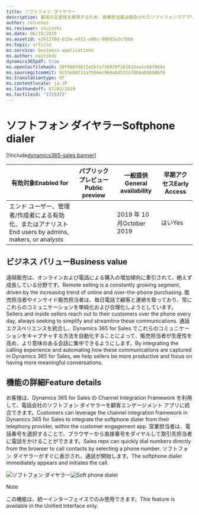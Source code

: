 ```yaml
---
title: ソフトフォン ダイヤラー
description: 最高の生産性を実現するため、営業担当者は統合されたソフトフォンでアプリケーション内から直接番号をすばやくダイヤルできます。
author: relnotes
ms.reviewer: shujoshi
ms.date: 06/19/2019
ms.assetid: e261278d-615e-e911-a96c-000d3a1c7bbb
ms.topic: article
ms.service: business-applications
ms.author: naitikds
dynamics365pdf: true
ms.openlocfilehash: 58f988fd672e2b7a730839f161632aa1c667865e
ms.sourcegitcommit: 0c53eb8711a7594ec968a8d531a78b6ab5b98bf6
ms.translationtype: HT
ms.contentlocale: ja-JP
ms.lasthandoff: 07/03/2019
ms.locfileid: "1725372"
---
```

# <a name="softphone-dialer"></a><span data-ttu-id="d041d-103">ソフトフォン ダイヤラー</span><span class="sxs-lookup"><span data-stu-id="d041d-103">Softphone dialer</span></span>
[!include[dynamics365-sales banner](../includes/dynamics365-sales.md)]

| <span data-ttu-id="d041d-104">有効対象</span><span class="sxs-lookup"><span data-stu-id="d041d-104">Enabled for</span></span>    |  <span data-ttu-id="d041d-105">パブリック プレビュー</span><span class="sxs-lookup"><span data-stu-id="d041d-105">Public preview</span></span> | <span data-ttu-id="d041d-106">一般提供</span><span class="sxs-lookup"><span data-stu-id="d041d-106">General availability</span></span> | <span data-ttu-id="d041d-107">早期アクセス</span><span class="sxs-lookup"><span data-stu-id="d041d-107">Early Access</span></span> |
| ---------- | ---------- |---------- |---------- |
|<span data-ttu-id="d041d-108">エンド ユーザー、管理者/作成者による有効化、またはアナリスト</span><span class="sxs-lookup"><span data-stu-id="d041d-108">End users by admins, makers, or analysts</span></span>|| <span data-ttu-id="d041d-109">2019 年 10 月</span><span class="sxs-lookup"><span data-stu-id="d041d-109">October 2019</span></span>|<span data-ttu-id="d041d-110">はい</span><span class="sxs-lookup"><span data-stu-id="d041d-110">Yes</span></span> |


## <a name="business-value"></a><span data-ttu-id="d041d-111">ビジネス バリュー</span><span class="sxs-lookup"><span data-stu-id="d041d-111">Business value</span></span>
<!-- bv start -->
<span data-ttu-id="d041d-112">遠隔販売は、オンラインおよび電話による購入の増加傾向に牽引されて、絶えず成長している分野です。</span><span class="sxs-lookup"><span data-stu-id="d041d-112">Remote selling is a constantly growing segment, driven by the increasing trend of online and over-the-phone purchasing.</span></span> <span data-ttu-id="d041d-113">販売担当者やインサイド販売担当者は、毎日電話で顧客と連絡を取っており、常にこれらのコミュニケーションを単純化および合理化しようとしています。</span><span class="sxs-lookup"><span data-stu-id="d041d-113">Sellers and inside sellers reach out to their customers over the phone every day, always seeking to simplify and streamline these communications.</span></span> <span data-ttu-id="d041d-114">通話エクスペリエンスを統合し、Dynamics 365 for Sales でこれらのコミュニケーションをキャプチャする方法を自動化することによって、販売担当者が生産性を高め、より意味のある会話に集中できるようにします。</span><span class="sxs-lookup"><span data-stu-id="d041d-114">By integrating the calling experience and automating how these communications are captured in Dynamics 365 for Sales, we help sellers be more productive and focus on having more meaningful conversations.</span></span>
<!-- bv end -->



## <a name="feature-details"></a><span data-ttu-id="d041d-115">機能の詳細</span><span class="sxs-lookup"><span data-stu-id="d041d-115">Feature details</span></span>
<!--feature detail start -->
<span data-ttu-id="d041d-116">お客様は、Dynamics 365 for Sales の Channel Integration Framework を利用して、電話会社のソフトフォン ダイヤラーを顧客エンゲージメント アプリに統合できます。</span><span class="sxs-lookup"><span data-stu-id="d041d-116">Customers can leverage the channel integration framework in Dynamics 365 for Sales to integrate the softphone dialer from their telephony provider, within the customer engagement app.</span></span> <span data-ttu-id="d041d-117">営業担当者は、電話番号を選択することで、ブラウザーから直接番号をダイヤルして取引先担当者に電話をかけることができます。</span><span class="sxs-lookup"><span data-stu-id="d041d-117">Sales reps can quickly dial numbers directly from the browser to call contacts by selecting a phone number.</span></span> <span data-ttu-id="d041d-118">ソフトフォン ダイヤラーがすぐに表示され、通話が開始します。</span><span class="sxs-lookup"><span data-stu-id="d041d-118">The softphone dialer immediately appears and initiates the call.</span></span>
<!--feature detail end -->

<span data-ttu-id="d041d-119">![ソフトフォン ダイヤラー](media/softphone.jpg "ソフトフォン ダイヤラー")</span><span class="sxs-lookup"><span data-stu-id="d041d-119">![Soft phone dialer](media/softphone.jpg "Soft phone dialer")</span></span>
<!-- Picture 1 -->

> [!NOTE]
> <span data-ttu-id="d041d-120">この機能は、統一インターフェイスでのみ使用できます。</span><span class="sxs-lookup"><span data-stu-id="d041d-120">This feature is available in the Unified Interface only.</span></span>







